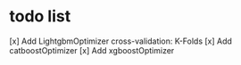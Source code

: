 # todo list

[x] Add LightgbmOptimizer cross-validation: K-Folds
[x] Add catboostOptimizer
[x] Add xgboostOptimizer
